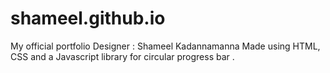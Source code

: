 # shameel.github.io
My official portfolio
Designer : Shameel Kadannamanna
Made using HTML, CSS and a Javascript library for circular progress bar
.
